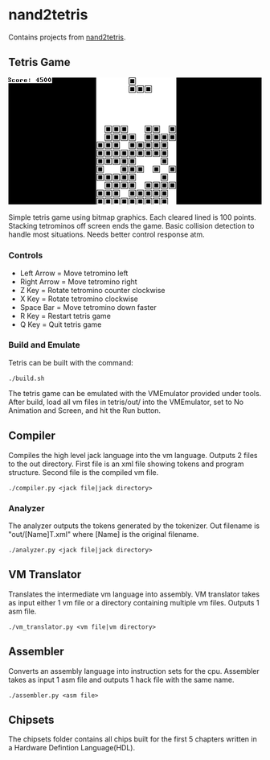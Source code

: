 # nand2tetris

Contains projects from [nand2tetris](https://www.nand2tetris.org).

## Tetris Game

![Tetris gameplay](images/tetris.gif)

Simple tetris game using bitmap graphics.
Each cleared lined is 100 points.
Stacking tetrominos off screen ends the game.
Basic collision detection to handle most situations.
Needs better control response atm.

### Controls

* Left Arrow = Move tetromino left
* Right Arrow = Move tetromino right
* Z Key = Rotate tetromino counter clockwise
* X Key = Rotate tetromino clockwise
* Space Bar = Move tetromino down faster
* R Key = Restart tetris game
* Q Key = Quit tetris game

### Build and Emulate

Tetris can be built with the command:

```
./build.sh
```

The tetris game can be emulated with the VMEmulator provided under tools.
After build, load all vm files in tetris/out/ into the VMEmulator, set to No Animation and Screen, and hit the Run button.

## Compiler

Compiles the high level jack language into the vm language.
Outputs 2 files to the out directory.
First file is an xml file showing tokens and program structure.
Second file is the compiled vm file.

```
./compiler.py <jack file|jack directory>
```

### Analyzer

The analyzer outputs the tokens generated by the tokenizer.
Out filename is "out/[Name]T.xml" where [Name] is the original filename.

```
./analyzer.py <jack file|jack directory>
```

## VM Translator

Translates the intermediate vm language into assembly.
VM translator takes as input either 1 vm file or a directory containing multiple vm files.
Outputs 1 asm file.

```
./vm_translator.py <vm file|vm directory>
```

## Assembler

Converts an assembly language into instruction sets for the cpu.
Assembler takes as input 1 asm file and outputs 1 hack file with the same name.

```
./assembler.py <asm file>
```

## Chipsets

The chipsets folder contains all chips built for the first 5 chapters written in a Hardware Defintion Language(HDL).
